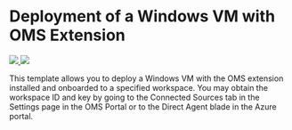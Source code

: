 # Deployment of a Windows VM with OMS Extension

<a href="https://portal.azure.com/#create/Microsoft.Template/uri/https%3A%2F%2Fraw.githubusercontent.com%2FAzure%2Fazure-quickstart-templates%2Fmaster%2F201-oms-extension-windows-vm%2Fazuredeploy.json" target="_blank">
    <img src="http://azuredeploy.net/deploybutton.png"/>
</a>
<a href="http://armviz.io/#/?load=https%3A%2F%2Fraw.githubusercontent.com%2FAzure%2Fazure-quickstart-templates%2Fmaster%2F201-oms-extension-windows-vm%2Fazuredeploy.json" target="_blank">
    <img src="http://armviz.io/visualizebutton.png"/>
</a>

This template allows you to deploy a Windows VM with the OMS extension installed and onboarded to a specified workspace. You may obtain the workspace ID and key by going to the Connected Sources tab in the Settings page in the OMS Portal or to the Direct Agent blade in the Azure portal.
